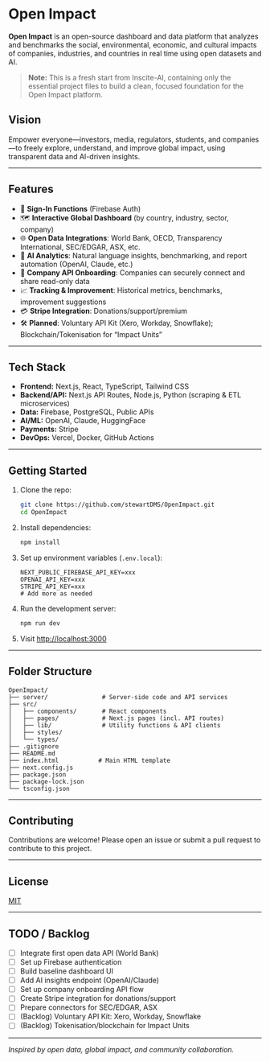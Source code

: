 # Open Impact

**Open Impact** is an open-source dashboard and data platform that analyzes and benchmarks the social, environmental, economic, and cultural impacts of companies, industries, and countries in real time using open datasets and AI.

> **Note:** This is a fresh start from Inscite-AI, containing only the essential project files to build a clean, focused foundation for the Open Impact platform.

## Vision

Empower everyone—investors, media, regulators, students, and companies—to freely explore, understand, and improve global impact, using transparent data and AI-driven insights.

---

## Features

- 🔑 **Sign-In Functions** (Firebase Auth)
- 🗺️ **Interactive Global Dashboard** (by country, industry, sector, company)
- 🌐 **Open Data Integrations**: World Bank, OECD, Transparency International, SEC/EDGAR, ASX, etc.
- 🧠 **AI Analytics**: Natural language insights, benchmarking, and report automation (OpenAI, Claude, etc.)
- 🏢 **Company API Onboarding**: Companies can securely connect and share read-only data
- 📈 **Tracking & Improvement**: Historical metrics, benchmarks, improvement suggestions
- 💳 **Stripe Integration**: Donations/support/premium
- 🛠️ **Planned**: Voluntary API Kit (Xero, Workday, Snowflake); Blockchain/Tokenisation for “Impact Units”

---

## Tech Stack

- **Frontend:** Next.js, React, TypeScript, Tailwind CSS
- **Backend/API:** Next.js API Routes, Node.js, Python (scraping & ETL microservices)
- **Data:** Firebase, PostgreSQL, Public APIs
- **AI/ML:** OpenAI, Claude, HuggingFace
- **Payments:** Stripe
- **DevOps:** Vercel, Docker, GitHub Actions

---

## Getting Started

1. Clone the repo:
   ```bash
   git clone https://github.com/stewartDMS/OpenImpact.git
   cd OpenImpact
   ```

2. Install dependencies:
   ```bash
   npm install
   ```

3. Set up environment variables (`.env.local`):
   ```
   NEXT_PUBLIC_FIREBASE_API_KEY=xxx
   OPENAI_API_KEY=xxx
   STRIPE_API_KEY=xxx
   # Add more as needed
   ```

4. Run the development server:
   ```bash
   npm run dev
   ```

5. Visit [http://localhost:3000](http://localhost:3000)

---

## Folder Structure

```
OpenImpact/
├── server/               # Server-side code and API services
├── src/
│   ├── components/       # React components
│   ├── pages/            # Next.js pages (incl. API routes)
│   ├── lib/              # Utility functions & API clients
│   ├── styles/
│   └── types/
├── .gitignore
├── README.md
├── index.html           # Main HTML template
├── next.config.js
├── package.json
├── package-lock.json
└── tsconfig.json
```

---

## Contributing

Contributions are welcome! Please open an issue or submit a pull request to contribute to this project.

---

## License

[MIT](LICENSE)

---

## TODO / Backlog

- [ ] Integrate first open data API (World Bank)
- [ ] Set up Firebase authentication
- [ ] Build baseline dashboard UI
- [ ] Add AI insights endpoint (OpenAI/Claude)
- [ ] Set up company onboarding API flow
- [ ] Create Stripe integration for donations/support
- [ ] Prepare connectors for SEC/EDGAR, ASX
- [ ] (Backlog) Voluntary API Kit: Xero, Workday, Snowflake
- [ ] (Backlog) Tokenisation/blockchain for Impact Units

---

*Inspired by open data, global impact, and community collaboration.*
